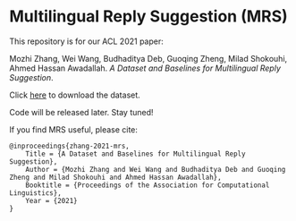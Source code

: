 # Multilingual Reply Suggestion (MRS)

This repository is for our ACL 2021 paper:

Mozhi Zhang, Wei Wang, Budhaditya Deb, Guoqing Zheng, Milad Shokouhi, Ahmed Hassan Awadallah. _A Dataset and Baselines for Multilingual Reply Suggestion_.

Click [here](https://obj.umiacs.umd.edu/mrs/mrs.tgz) to download the dataset.

Code will be released later. Stay tuned!

If you find MRS useful, please cite:
```
@inproceedings{zhang-2021-mrs,
	Title = {A Dataset and Baselines for Multilingual Reply Suggestion},
	Author = {Mozhi Zhang and Wei Wang and Budhaditya Deb and Guoqing Zheng and Milad Shokouhi and Ahmed Hassan Awadallah},
	Booktitle = {Proceedings of the Association for Computational Linguistics},
	Year = {2021}
}
```
